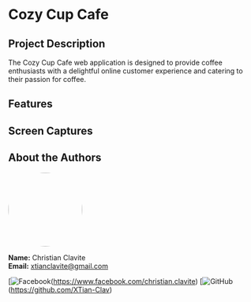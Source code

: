 # Cozy Cup Cafe

## Project Description
The Cozy Cup Cafe web application is designed to provide coffee enthusiasts with a delightful online customer experience and catering to their passion for coffee.

## Features

## Screen Captures

## About the Authors
<img src="https://github.com/your_username.png" width="150" style="border-radius: 50%;">

**Name:** Christian Clavite  
**Email:** xtianclavite@gmail.com

[![Facebook](https://github.com/gauravghongde/social-icons/blob/master/PNG/Color/Facebook.png)(https://www.facebook.com/christian.clavite)
[![GitHub](https://github.com/gauravghongde/social-icons/blob/master/PNG/Color/Github.png)(https://github.com/XTian-Clav)
